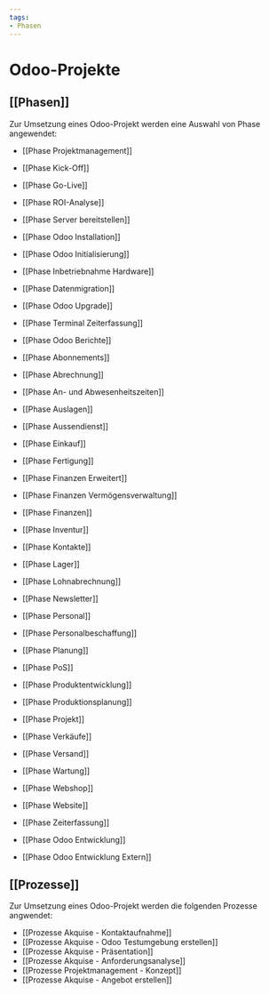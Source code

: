 ```yaml
---
tags:
- Phasen
---
```

# Odoo-Projekte

## [[Phasen]]

Zur Umsetzung eines Odoo-Projekt werden eine Auswahl von Phase angewendet:

* [[Phase Projektmanagement]]
* [[Phase Kick-Off]]
* [[Phase Go-Live]]
* [[Phase ROI-Analyse]]

* [[Phase Server bereitstellen]]
* [[Phase Odoo Installation]]
* [[Phase Odoo Initialisierung]]
* [[Phase Inbetriebnahme Hardware]]
* [[Phase Datenmigration]]
* [[Phase Odoo Upgrade]]
* [[Phase Terminal Zeiterfassung]]
* [[Phase Odoo Berichte]]

* [[Phase Abonnements]]
* [[Phase Abrechnung]]
* [[Phase An- und Abwesenheitszeiten]]
* [[Phase Auslagen]]
* [[Phase Aussendienst]]
* [[Phase Einkauf]]
* [[Phase Fertigung]]
* [[Phase Finanzen Erweitert]]
* [[Phase Finanzen Vermögensverwaltung]]
* [[Phase Finanzen]]
* [[Phase Inventur]]
* [[Phase Kontakte]]
* [[Phase Lager]]
* [[Phase Lohnabrechnung]]
* [[Phase Newsletter]]
* [[Phase Personal]]
* [[Phase Personalbeschaffung]]
* [[Phase Planung]]
* [[Phase PoS]]
* [[Phase Produktentwicklung]]
* [[Phase Produktionsplanung]]
* [[Phase Projekt]]
* [[Phase Verkäufe]]
* [[Phase Versand]]
* [[Phase Wartung]]
* [[Phase Webshop]]
* [[Phase Website]]
* [[Phase Zeiterfassung]]

* [[Phase Odoo Entwicklung]]
* [[Phase Odoo Entwicklung Extern]]

## [[Prozesse]]

Zur Umsetzung eines Odoo-Projekt werden die folgenden Prozesse angwendet:

* [[Prozesse Akquise - Kontaktaufnahme]]
* [[Prozesse Akquise - Odoo Testumgebung erstellen]]
* [[Prozesse Akquise - Präsentation]]
* [[Prozesse Akquise - Anforderungsanalyse]]
* [[Prozesse Projektmanagement - Konzept]]
* [[Prozesse Akquise - Angebot erstellen]]
